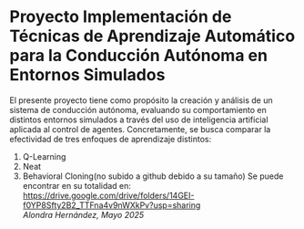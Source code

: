 # Proyecto Implementación de Técnicas de Aprendizaje Automático para la Conducción Autónoma en Entornos Simulados 
El presente proyecto tiene como propósito la creación y análisis de un sistema de conducción autónoma, evaluando su comportamiento en distintos entornos simulados a través del uso de inteligencia artificial aplicada al control de agentes. Concretamente, se busca comparar la efectividad de tres enfoques de aprendizaje distintos:
1. Q-Learning
2. Neat
3. Behavioral Cloning(no subido a github debido a su tamaño)
Se puede encontrar en su totalidad en: https://drive.google.com/drive/folders/14GEI-f0YP8Sfty2B2_TTFna4v9nWXkPv?usp=sharing
<br>*Alondra Hernández, Mayo 2025*
